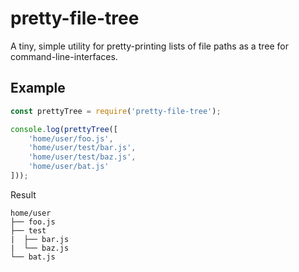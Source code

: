 # pretty-file-tree
A tiny, simple utility for pretty-printing lists of file paths as a tree for command-line-interfaces.

## Example
```javascript
const prettyTree = require('pretty-file-tree');

console.log(prettyTree([
    'home/user/foo.js',
    'home/user/test/bar.js',
    'home/user/test/baz.js',
    'home/user/bat.js'
]));
```
Result
```
home/user
├── foo.js
├── test
|  ├── bar.js
|  └── baz.js
└── bat.js
```